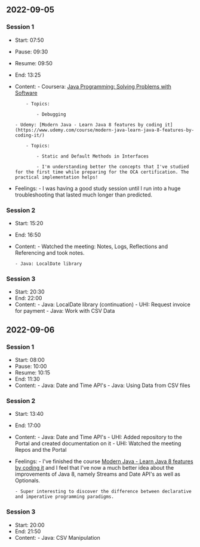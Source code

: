 ## 2022-09-05
### Session 1
- Start: 07:50
- Pause: 09:30
- Resume: 09:50
- End: 13:25
- Content: 
      - Coursera: [Java Programming: Solving Problems with Software](https://www.coursera.org/learn/java-programming)

          - Topics:

              - Debugging

      - Udemy: [Modern Java - Learn Java 8 features by coding it](https://www.udemy.com/course/modern-java-learn-java-8-features-by-coding-it/)

          - Topics:

              - Static and Default Methods in Interfaces

              - I'm understanding better the concepts that I've studied for the first time while preparing for the OCA certification. The practical implementation helps!
- Feelings: 
      - I was having a good study session until I run into a huge troubleshooting that lasted much longer than predicted.

### Session 2
- Start: 15:20
- End: 16:50
- Content: 
      - Watched the meeting: Notes, Logs, Reflections and Referencing and took notes.

      - Java: LocalDate library


### Session 3
- Start: 20:30
- End: 22:00
- Content: 
      - Java: LocalDate library (continuation)
      - UHI: Request invoice for payment
      - Java: Work with CSV Data

## 2022-09-06
### Session 1
- Start: 08:00
- Pause: 10:00
- Resume: 10:15
- End: 11:30
- Content: 
      - Java: Date and Time API's
      - Java: Using Data from CSV files

### Session 2
- Start: 13:40
- End: 17:00
- Content: 
      - Java: Date and Time API's
      - UHI: Added repository to the Portal and created documentation on it
      - UHI: Watched the meeting Repos and the Portal
- Feelings: 
      - I've finished the course [Modern Java - Learn Java 8 features by coding it](https://www.udemy.com/course/modern-java-learn-java-8-features-by-coding-it/) and I feel that I've now a much better idea about the improvements of Java 8, namely Streams and Date API's as well as Optionals.

      - Super interesting to discover the difference between declarative and imperative programming paradigms.

### Session 3
- Start: 20:00
- End: 21:50
- Content: 
      - Java: CSV Manipulation

